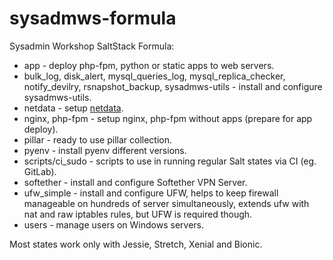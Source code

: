 # sysadmws-formula
Sysadmin Workshop SaltStack Formula:
- app - deploy php-fpm, python or static apps to web servers.
- bulk_log, disk_alert, mysql_queries_log, mysql_replica_checker, notify_devilry, rsnapshot_backup, sysadmws-utils - install and configure sysadmws-utils.
- netdata - setup [netdata](https://github.com/firehol/netdata).
- nginx, php-fpm - setup nginx, php-fpm without apps (prepare for app deploy).
- pillar - ready to use pillar collection.
- pyenv - install pyenv different versions.
- scripts/ci_sudo - scripts to use in running regular Salt states via CI (eg. GitLab).
- softether - install and configure Softether VPN Server.
- ufw_simple - install and configure UFW, helps to keep firewall manageable on hundreds of server simultaneously, extends ufw with nat and raw iptables rules, but UFW is required though.
- users - manage users on Windows servers.

Most states work only with Jessie, Stretch, Xenial and Bionic.
